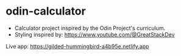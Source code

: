 # odin-calculator

* Calculator project inspired by the Odin Project's curriculum.
* Styling inspired by: https://www.youtube.com/@GreatStackDev

Live app:
https://gilded-hummingbird-a4b95e.netlify.app
